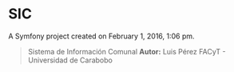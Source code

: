 SIC
===

A Symfony project created on February 1, 2016, 1:06 pm.
> Sistema de Información Comunal
> **Autor:** Luis Pérez
> FACyT - Universidad de Carabobo
